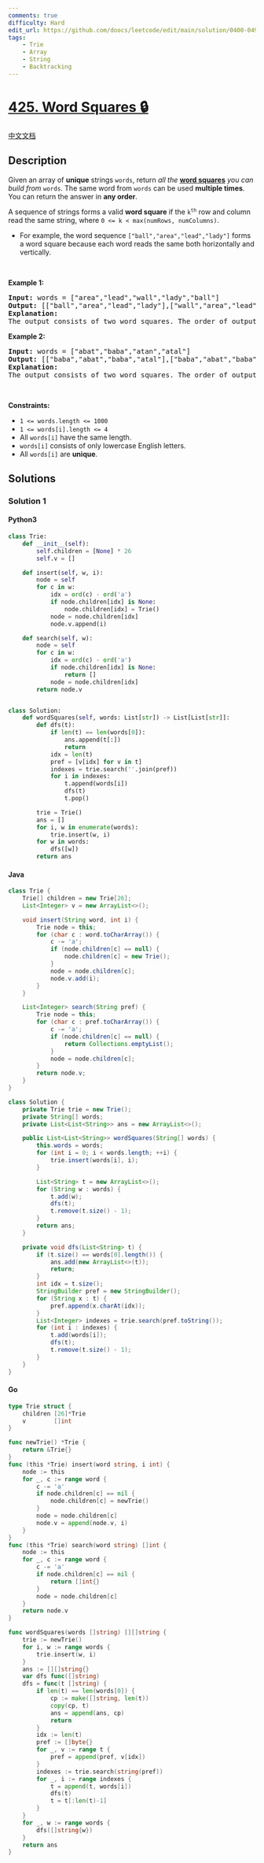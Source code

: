 ```yaml
---
comments: true
difficulty: Hard
edit_url: https://github.com/doocs/leetcode/edit/main/solution/0400-0499/0425.Word%20Squares/README_EN.md
tags:
    - Trie
    - Array
    - String
    - Backtracking
---
```


<!-- problem:start -->

# [425. Word Squares 🔒](https://leetcode.com/problems/word-squares)

[中文文档](/solution/0400-0499/0425.Word%20Squares/README.md)

## Description

<!-- description:start -->

<p>Given an array of <strong>unique</strong> strings <code>words</code>, return <em>all the </em><strong><a href="https://en.wikipedia.org/wiki/Word_square" target="_blank">word squares</a></strong><em> you can build from </em><code>words</code>. The same word from <code>words</code> can be used <strong>multiple times</strong>. You can return the answer in <strong>any order</strong>.</p>

<p>A sequence of strings forms a valid <strong>word square</strong> if the <code>k<sup>th</sup></code> row and column read the same string, where <code>0 &lt;= k &lt; max(numRows, numColumns)</code>.</p>

<ul>
	<li>For example, the word sequence <code>[&quot;ball&quot;,&quot;area&quot;,&quot;lead&quot;,&quot;lady&quot;]</code> forms a word square because each word reads the same both horizontally and vertically.</li>
</ul>

<p>&nbsp;</p>
<p><strong class="example">Example 1:</strong></p>

<pre>
<strong>Input:</strong> words = [&quot;area&quot;,&quot;lead&quot;,&quot;wall&quot;,&quot;lady&quot;,&quot;ball&quot;]
<strong>Output:</strong> [[&quot;ball&quot;,&quot;area&quot;,&quot;lead&quot;,&quot;lady&quot;],[&quot;wall&quot;,&quot;area&quot;,&quot;lead&quot;,&quot;lady&quot;]]
<strong>Explanation:</strong>
The output consists of two word squares. The order of output does not matter (just the order of words in each word square matters).
</pre>

<p><strong class="example">Example 2:</strong></p>

<pre>
<strong>Input:</strong> words = [&quot;abat&quot;,&quot;baba&quot;,&quot;atan&quot;,&quot;atal&quot;]
<strong>Output:</strong> [[&quot;baba&quot;,&quot;abat&quot;,&quot;baba&quot;,&quot;atal&quot;],[&quot;baba&quot;,&quot;abat&quot;,&quot;baba&quot;,&quot;atan&quot;]]
<strong>Explanation:</strong>
The output consists of two word squares. The order of output does not matter (just the order of words in each word square matters).
</pre>

<p>&nbsp;</p>
<p><strong>Constraints:</strong></p>

<ul>
	<li><code>1 &lt;= words.length &lt;= 1000</code></li>
	<li><code>1 &lt;= words[i].length &lt;= 4</code></li>
	<li>All <code>words[i]</code> have the same length.</li>
	<li><code>words[i]</code> consists of only lowercase English letters.</li>
	<li>All <code>words[i]</code> are <strong>unique</strong>.</li>
</ul>

<!-- description:end -->

## Solutions

<!-- solution:start -->

### Solution 1

<!-- tabs:start -->

#### Python3

```python
class Trie:
    def __init__(self):
        self.children = [None] * 26
        self.v = []

    def insert(self, w, i):
        node = self
        for c in w:
            idx = ord(c) - ord('a')
            if node.children[idx] is None:
                node.children[idx] = Trie()
            node = node.children[idx]
            node.v.append(i)

    def search(self, w):
        node = self
        for c in w:
            idx = ord(c) - ord('a')
            if node.children[idx] is None:
                return []
            node = node.children[idx]
        return node.v


class Solution:
    def wordSquares(self, words: List[str]) -> List[List[str]]:
        def dfs(t):
            if len(t) == len(words[0]):
                ans.append(t[:])
                return
            idx = len(t)
            pref = [v[idx] for v in t]
            indexes = trie.search(''.join(pref))
            for i in indexes:
                t.append(words[i])
                dfs(t)
                t.pop()

        trie = Trie()
        ans = []
        for i, w in enumerate(words):
            trie.insert(w, i)
        for w in words:
            dfs([w])
        return ans
```

#### Java

```java
class Trie {
    Trie[] children = new Trie[26];
    List<Integer> v = new ArrayList<>();

    void insert(String word, int i) {
        Trie node = this;
        for (char c : word.toCharArray()) {
            c -= 'a';
            if (node.children[c] == null) {
                node.children[c] = new Trie();
            }
            node = node.children[c];
            node.v.add(i);
        }
    }

    List<Integer> search(String pref) {
        Trie node = this;
        for (char c : pref.toCharArray()) {
            c -= 'a';
            if (node.children[c] == null) {
                return Collections.emptyList();
            }
            node = node.children[c];
        }
        return node.v;
    }
}

class Solution {
    private Trie trie = new Trie();
    private String[] words;
    private List<List<String>> ans = new ArrayList<>();

    public List<List<String>> wordSquares(String[] words) {
        this.words = words;
        for (int i = 0; i < words.length; ++i) {
            trie.insert(words[i], i);
        }

        List<String> t = new ArrayList<>();
        for (String w : words) {
            t.add(w);
            dfs(t);
            t.remove(t.size() - 1);
        }
        return ans;
    }

    private void dfs(List<String> t) {
        if (t.size() == words[0].length()) {
            ans.add(new ArrayList<>(t));
            return;
        }
        int idx = t.size();
        StringBuilder pref = new StringBuilder();
        for (String x : t) {
            pref.append(x.charAt(idx));
        }
        List<Integer> indexes = trie.search(pref.toString());
        for (int i : indexes) {
            t.add(words[i]);
            dfs(t);
            t.remove(t.size() - 1);
        }
    }
}
```

#### Go

```go
type Trie struct {
	children [26]*Trie
	v        []int
}

func newTrie() *Trie {
	return &Trie{}
}
func (this *Trie) insert(word string, i int) {
	node := this
	for _, c := range word {
		c -= 'a'
		if node.children[c] == nil {
			node.children[c] = newTrie()
		}
		node = node.children[c]
		node.v = append(node.v, i)
	}
}
func (this *Trie) search(word string) []int {
	node := this
	for _, c := range word {
		c -= 'a'
		if node.children[c] == nil {
			return []int{}
		}
		node = node.children[c]
	}
	return node.v
}

func wordSquares(words []string) [][]string {
	trie := newTrie()
	for i, w := range words {
		trie.insert(w, i)
	}
	ans := [][]string{}
	var dfs func([]string)
	dfs = func(t []string) {
		if len(t) == len(words[0]) {
			cp := make([]string, len(t))
			copy(cp, t)
			ans = append(ans, cp)
			return
		}
		idx := len(t)
		pref := []byte{}
		for _, v := range t {
			pref = append(pref, v[idx])
		}
		indexes := trie.search(string(pref))
		for _, i := range indexes {
			t = append(t, words[i])
			dfs(t)
			t = t[:len(t)-1]
		}
	}
	for _, w := range words {
		dfs([]string{w})
	}
	return ans
}
```

<!-- tabs:end -->

<!-- solution:end -->

<!-- problem:end -->

